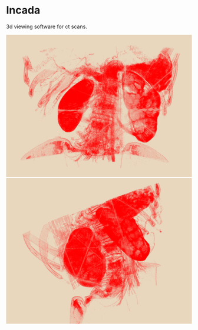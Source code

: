 # Incada
3d viewing software for ct scans.

![alt text](https://github.com/guillermo2077/Incada/blob/main/Demo1.png?raw=true)
![alt text](https://github.com/guillermo2077/Incada/blob/main/demo2.png?raw=true)
